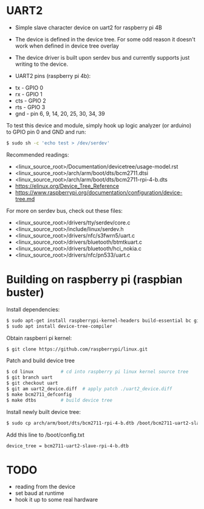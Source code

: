 # UART2
- Simple slave character device on uart2 for raspberry pi 4B
- The device is defined in the device tree. For some odd reason it doesn't work
  when defined in device tree overlay
- The device driver is built upon serdev bus and currently supports just writing to
  the device. 

- UART2 pins (raspberry pi 4b):
* tx  - GPIO 0
* rx  - GPIO 1
* cts - GPIO 2
* rts - GPIO 3
* gnd - pin 6, 9, 14, 20, 25, 30, 34, 39

To test this device and module, simply hook up logic analyzer (or arduino) to GPIO
pin 0 and GND and run:
```bash
$ sudo sh -c 'echo test > /dev/serdev'
```
Recommended readings:
* <linux_source_root>/Documentation/devicetree/usage-model.rst
* <linux_source_root>/arch/arm/boot/dts/bcm2711.dtsi
* <linux_source_root>/arch/arm/boot/dts/bcm2711-rpi-4-b.dts
* https://elinux.org/Device_Tree_Reference
* https://www.raspberrypi.org/documentation/configuration/device-tree.md

For more on serdev bus, check out these files:
* <linux_source_root>/drivers/tty/serdev/core.c
* <linux_source_root>/include/linux/serdev.h
* <linux_source_root>/drivers/nfc/s3fwrn5/uart.c
* <linux_source_root>/drivers/bluetooth/btmtkuart.c
* <linux_source_root>/drivers/bluetooth/hci_nokia.c
* <linux_source_root>/drivers/nfc/pn533/uart.c

# Building on raspberry pi (raspbian buster) 

Install dependencies:
```bash
$ sudo apt-get install raspberrypi-kernel-headers build-essential bc git wget bison flex libssl-dev make libncurses-dev
$ sudo apt install device-tree-compiler
```
Obtain raspberri pi kernel:
```bash
$ git clone https://github.com/raspberrypi/linux.git
```

Patch and build device tree
```bash
$ cd linux			# cd into raspberry pi linux kernel source tree
$ git branch uart
$ git checkout uart
$ git am uart2_device.diff	# apply patch ./uart2_device.diff
$ make bcm2711_defconfig
$ make dtbs			# build device tree
```
Install newly built device tree:
```bash
$ sudo cp arch/arm/boot/dts/bcm2711-rpi-4-b.dtb /boot/bcm2711-uart2-slave-rpi-4-b.dtb
```

Add this line to /boot/config.txt 
```
device_tree = bcm2711-uart2-slave-rpi-4-b.dtb
```
# TODO
* reading from the device 
* set baud at runtime 
* hook it up to some real hardware 
